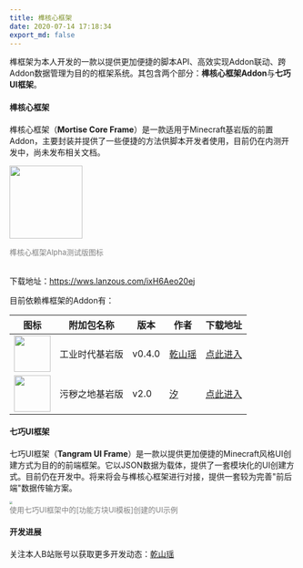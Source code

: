 ```yaml
---
title: 榫核心框架
date: 2020-07-14 17:18:34
export_md: false
---
```


榫框架为本人开发的一款以提供更加便捷的脚本API、高效实现Addon联动、跨Addon数据管理为目的的框架系统。其包含两个部分：**榫核心框架Addon**与**七巧UI框架**。

#### 榫核心框架

榫核心框架（**Mortise Core Frame**）是一款适用于Minecraft基岩版的前置Addon，主要封装并提供了一些便捷的方法供脚本开发者使用，目前仍在内测开发中，尚未发布相关文档。

<img src="\MyBlog\mortise\images\mortise_icon.png" style="width:128px;height:128px"></img>

<!---<div style="width:100%"><div style="display:flex;position:absolute;left:40%;color:grey;font-size:13px;align-items:center">榫核心框架Alpha测试版图标</div></div>--->

<div style="width:100%"><div style="color:grey;font-size:13px">榫核心框架Alpha测试版图标</div></div>

</br>

下载地址：https://wws.lanzous.com/ixH6Aeo20ej

目前依赖榫框架的Addon有：

| 图标                                                         | 附加包名称     | 版本   | 作者                                          | 下载地址                                            |
| ------------------------------------------------------------ | -------------- | ------ | --------------------------------------------- | --------------------------------------------------- |
| <img src="\MyBlog\mortise\images\icib_icon.png" style="width:64px;height:64px"/> | 工业时代基岩版 | v0.4.0 | [乾山瑶](https://space.bilibili.com/15122547) | [点此进入](/works/icib/index.html)                  |
| <img src="\MyBlog\mortise\images\mswy_icon.png" style="width:64px;height:64px"/> | 污秽之地基岩版 | v2.0   | [汐](https://space.bilibili.com/401779175)    | [点此进入](https://www.bilibili.com/read/cv6769795) |

#### 七巧UI框架

七巧UI框架（**Tangram UI Frame**）是一款以提供更加便捷的Minecraft风格UI创建方式为目的的前端框架。它以JSON数据为载体，提供了一套模块化的UI创建方式。目前仍在开发中。将来将会与榫核心框架进行对接，提供一套较为完善"前后端"数据传输方案。

<img src="/MyBlog/mortise/images/tangram.jpg" style="zoom:30%" />

 

</br>

<div style="width:100%"><div style="color:grey;font-size:13px">使用七巧UI框架中的[功能方块UI模板]创建的UI示例</div></div>

#### 开发进展

关注本人B站账号以获取更多开发动态：[乾山瑶](https://space.bilibili.com/15122547)